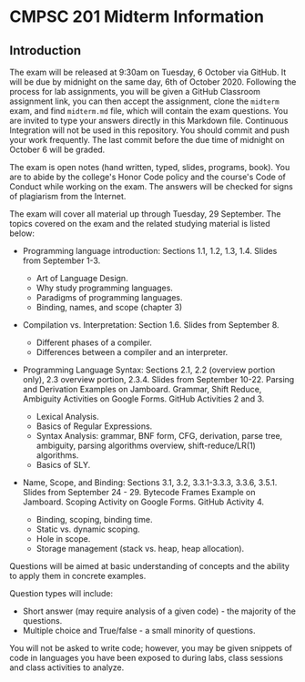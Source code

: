 # CMPSC 201 Midterm Information

## Introduction

The exam will be released at 9:30am on Tuesday, 6 October via GitHub. It will be due by midnight on the same day, 6th of October 2020\. Following the process for lab assignments, you will be given a GitHub Classroom assignment link, you can then accept the assignment, clone the `midterm` exam, and find `midterm.md` file, which will contain the exam questions. You are invited to type your answers directly in this Markdown file. Continuous Integration will not be used in this repository. You should commit and push your work frequently. The last commit before the due time of midnight on October 6 will be graded.

The exam is open notes (hand written, typed, slides, programs, book). You are to abide by the college's Honor Code policy and the course's Code of Conduct while working on the exam. The answers will be checked for signs of plagiarism from the Internet.

The exam will cover all material up through Tuesday, 29 September. The topics covered on the exam and the related studying material is listed below:

- Programming language introduction: Sections 1.1, 1.2, 1.3, 1.4\. Slides from September 1-3.

  - Art of Language Design.
  - Why study programming languages.
  - Paradigms of programming languages.
  - Binding, names, and scope (chapter 3)

- Compilation vs. Interpretation: Section 1.6\. Slides from September 8.

  - Different phases of a compiler.
  - Differences between a compiler and an interpreter.

- Programming Language Syntax: Sections 2.1, 2.2 (overview portion only), 2.3 overview portion, 2.3.4\. Slides from September 10-22\. Parsing and Derivation Examples on Jamboard. Grammar, Shift Reduce, Ambiguity Activities on Google Forms. GitHub Activities 2 and 3.

  - Lexical Analysis.
  - Basics of Regular Expressions.
  - Syntax Analysis: grammar, BNF form, CFG, derivation, parse tree, ambiguity, parsing algorithms overview, shift-reduce/LR(1) algorithms.
  - Basics of SLY.

- Name, Scope, and Binding: Sections 3.1, 3.2, 3.3.1-3.3.3, 3.3.6, 3.5.1\. Slides from September 24 - 29\. Bytecode Frames Example on Jamboard. Scoping Activity on Google Forms. GitHub Activity 4.

  - Binding, scoping, binding time.
  - Static vs. dynamic scoping.
  - Hole in scope.
  - Storage management (stack vs. heap, heap allocation).

Questions will be aimed at basic understanding of concepts and the ability to apply them in concrete examples.

Question types will include:

- Short answer (may require analysis of a given code) - the majority of the questions.
- Multiple choice and True/false - a small minority of questions.

You will not be asked to write code; however, you may be given snippets of code in languages you have been exposed to during labs, class sessions and class activities to analyze.
